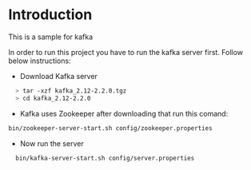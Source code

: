 # Introduction

This is a sample for kafka

In order to run this project you have to run the kafka server first. Follow below instructions:

- Download Kafka server 

```sh
  > tar -xzf kafka_2.12-2.2.0.tgz
  > cd kafka_2.12-2.2.0
```

- Kafka uses Zookeeper after downloading that run this comand:

```sh
bin/zookeeper-server-start.sh config/zookeeper.properties
```

- Now run the server

```sh
  bin/kafka-server-start.sh config/server.properties
```